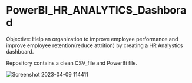 # PowerBI_HR_ANALYTICS_Dashborad
Objective:
Help an organization to improve employee performance and improve employee retention(reduce attrition) by creating a HR Analystics dashboard.

Repository contains a clean CSV_file and PowerBi file.

![Screenshot 2023-04-09 114411](https://user-images.githubusercontent.com/117152309/230757678-1e2ca288-036a-4f3d-8c22-bc9b910d7e66.png)
